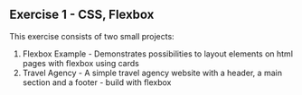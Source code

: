 ## Exercise 1 - CSS, Flexbox

This exercise consists of two small projects:
<ol>
    <li> Flexbox Example - Demonstrates possibilities to layout elements on html pages with flexbox using cards</li>
    <li> Travel Agency - A simple travel agency website with a header, a main section and a footer - build with flexbox</li>
</ol>


